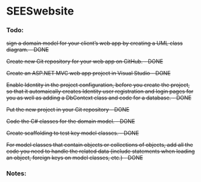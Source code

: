 # SEESwebsite
### Todo:

~~sign a domain model for your client’s web app by creating a UML class diagram. - DONE~~

~~Create new Git repository for your web app on GitHub. - DONE~~

~~Create an ASP.NET MVC web app project in Visual Studio - DONE~~

~~Enable Identity in the project configuration, before you create the project, so that it automaically creates Identity user registration and login pages for you as well as adding a DbContext class and code for a database. - DONE~~

~~Put the new project in your Git repository - DONE~~

~~Code the C# classes for the domain model. - DONE~~

~~Create scaffolding to test key model classes. - DONE~~

~~For model classes that contain objects or collections of objects, add all the code you need to handle the related data (include statements when loading an object, foreign keys on model classes, etc.) - DONE~~

### Notes:

